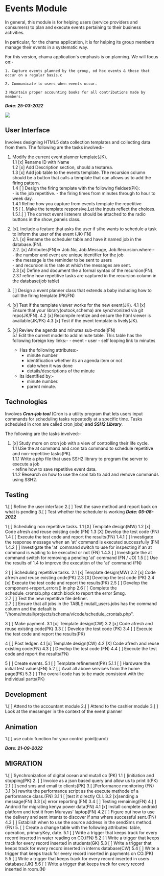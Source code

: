 # Events Module

In general, this module is for helping users (service providers and consumers) to plan and execute events pertaining to their business activities.

In particular, for the chama application, it is for helping its group members manage their events in a systematic way.

For this version, chama application's emphasis is on planning. We will focus on:- 

    1. Capture events planned by the group, od hoc events & those that occur on a regular basis.c

    2. Communicate to users when events occur. 

    3 Maintain proper accounting books for all contributions made by members.

***Date: 25-03-2022***

![](events.svg)

## User Interface

Involves designing HTML5 data collection templates and collecting data from them. The following are the tasks involved:-

1. Modify the current event planner template(JK).  
    1.1 [x] Rename ID with Name  
    1.2 [x] Add Description section, should a textarea.  
    1.3 [x] Add job table to the events template. The recursion column should be a button that calls a template that can allows us to add the firing pattern.  
    1.4 [ ] Design the firing template with the following fieldset(PK):  
        - is the job repetitive.
        - the firing times from minutes through to hour to week day.  
        1.4.1 Refine how you capture from events template the repetitive  
    1.5 [ ]. Make the template responsive.Let the inputs reflect the choices.
        1.5.1.[ ] The correct event listeners should be attached to the radio buttons
                   in the show_panels class.

2. [x]. Include a feature that asks the user if s/he wants to schedule a task to inform the user of the event (JK+FN)  
            2.1. [x] Rename the scheduler table and have it named job in the database.(FN).  
            2.2. [x] Attributes(FN)=> Job.No, Job.Message, Job.Recursion.where:-  
              - the number and event are unique identifier for the job  
              - the message is the reminder to be sent to users  
              - and recursion is the rate at which the messages are sent.  
             2.3 [x] Define and document the a formal syntax of the recursion(FN).  
                2.3.1 refine how repetitive tasks are captured in the recursion column in the database(job table)  

3. [ ] Design a event planner class that extends a baby including how to call the firing template.(PK/FN)

4. [x] Test if the template viewer works for the new event(JK).
    4.1 [x] Ensure that your library(outook,schema) are synchronized via git repo(JK/FN).
    4.2 [x] Recompile rentize and ensure the html viewer is available(JK/PK)
    4.3 [x] Test if the event template is lively(JK).  
5. [x] Review the agenda and minutes sub-model(FN)  
    5.1 Edit the current model to add minute table. This table has the following foreign key links:-
        - event 
        - user
        - self looping link to minutes  
    - Has the following attributes:-    
        - minute number
        - identification whether its an agenda item or not
        - date when it was done
        - details/descriptions of the minute      
    - its identified by:-
        - minute number.
        - parent minute. 

## Technologies

Involves ***Cron-job tool*** (Cron is a utility program that lets users input commands for scheduling tasks repeatedly at a specific time. Tasks scheduled in cron are called cron jobs) **and** ***SSH2 Library***.

The following are the tasks involved:-

1. [x] Study more on cron job with a view of controlling their life cycle.  
    1.1 USe the at command and cron tab command to schedule repetitive and non-repetitive tasks(PK).  
        1.1.1 Write a php file that uses SSH2 library to program the server to execute a job  
            - refine how to save repetitive event data.  
        1.1.2 Research on how to use the cron tab to add and remove commands using SSH2.

## Testing

1.[ ] Refine the user interface
2.[ ] Test the save method and report back on what is pending
3.[ ] Test whether the scheduler is working
***Date: 05-08-2022***

1 [ ] Scheduling non repetitive tasks.
    1.1 [X] Template design(MW)
    1.2 [x] Code afresh and reuse existing code (FN)
    1.3 [X] Develop the test code (FN)
    1.4 [ ] Execute the test code and report the results(FN)
    1.4.1 [ ] Investigate the response message when an 'at' command is executed successfully (FN)
    1.4.2 [ ] Investigate the 'at' command switch to use for inspecting if an at command is waiting to be executed or not (FN)
    1.4.3 [ ] Investigate the at command switch for removing a pending 'at' command (FN / JO)
    1.5 [ ] Use the results of 1.4 to improve the execution of the 'at' command (FN)

2 [ ] Scheduling repetitive tasks.
    2.1 [x] Template design(MW)
    2.2 [x] Code afresh and reuse existing code(PK)
    2.3 [X] Develop the test code (PK)
    2.4 [x] Execute the test code and report the results(PK)
    2.5 [ ] Develop the component->report_errors() in php
    2.6 [ ] Complete the schedule_crontab.php catch block to report the error $msg.  
    2.7 [ ] Test the new repetitive file definer.  
    2.7 [ ] Ensure that all jobs in the TABLE mutall_users.jobs has the command column and the default is
        "/home/mutall/projects/schema/v/code/schedule_crontab.php".  

3 [ ] Make payment.
    3.1 [x] Template design(CW)
    3.2 [x] Code afresh and reuse existing code(PK)
    3.3 [ ] Develop the test code (PK)
    3.4 [ ] Execute the test code and report the results(PK)

4 [ ] Post ledger.
    4.1 [x] Template design(CW)
    4.2 [X] Code afresh and reuse existing code(FN)
    4.3 [ ] Develop the test code (FN)
    4.4 [ ] Execute the test code and report the results(FN)

5 [ ] Create events.
    5.1 [ ] Template refinement(PK)
        5.1.1 [ ] Hardware the initial test values(FN)
    5.2 [ ] Avail all above services from the home page(PK)
    5.3 [ ] The overall code has to be made consistent with the individual parts(PK)



## Development

1.[ ] Attend to the accountant module
2.[ ] Attend to the cashier module
3.[ ] Look at the messenger in the context of the event planner

## Animation

1.[ ] use cubic function for your control point(carol)

***Date: 21-09-2022***

## MIGRATION
1.[ ] Synchronization of digital ocean and mutall co (PK)
    1.1 [ ]initiation and stopping(PK)
2. [ ] Invoice as a json based query and allow us to print it(PK)
    2.1 [ ] send sms and email to clients(PK)
3.[ ]Performance monitoring (FN)
    3.1 [x] rewrite the performance script as the execute methode of a performance class.(FN)
        3.1.1 [ ]test it directly CLI.
    3.2 [x]sending a message(FN)
    3.3 [x] error reporting (FN)
    3.4 [ ] Testing remaining(FN)
4.[ ] Android for migrating kenya power data(FN)
    4.1 [x] Install complete android platform and test it from Murayas' laptop(FN)
    4.2 [ ] Figure out how to use the delivery and sent intents to discover if sms where successful sent.(FN)
    4.3 [ ] Establish when to use the source address in the sendSms method.(FN)
5. [ ] Create a change table with the following attributes: table, operation, primaryKey, date.
    5.1 [ ] Write a trigger that keeps track for every record inserted in water reading on CO.(FN)
    5.2 [ ] Write a trigger that keeps track for every record inserted in students(GK)
    5.3 [ ] Write a trigger that keeps track for every record inserted in interns database(CW)
    5.4 [ ] Write a trigger that keeps track for every record inserted in payments on CO.(PK)
    5.5 [ ] Write a trigger that keeps track for every record inserted in users database.(JK)
    5.6 [ ] Write a trigger that keeps track for every record inserted in room.(N)